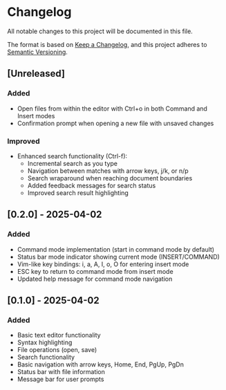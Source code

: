 # Changelog

All notable changes to this project will be documented in this file.

The format is based on [Keep a Changelog](https://keepachangelog.com/en/1.0.0/),
and this project adheres to [Semantic Versioning](https://semver.org/spec/v2.0.0.html).

## [Unreleased]

### Added
- Open files from within the editor with Ctrl+o in both Command and Insert modes
- Confirmation prompt when opening a new file with unsaved changes

### Improved
- Enhanced search functionality (Ctrl-f):
  - Incremental search as you type
  - Navigation between matches with arrow keys, j/k, or n/p
  - Search wraparound when reaching document boundaries
  - Added feedback messages for search status
  - Improved search result highlighting

## [0.2.0] - 2025-04-02

### Added
- Command mode implementation (start in command mode by default)
- Status bar mode indicator showing current mode (INSERT/COMMAND)
- Vim-like key bindings: i, a, A, I, o, O for entering insert mode
- ESC key to return to command mode from insert mode
- Updated help message for command mode navigation

## [0.1.0] - 2025-04-02

### Added
- Basic text editor functionality
- Syntax highlighting
- File operations (open, save)
- Search functionality
- Basic navigation with arrow keys, Home, End, PgUp, PgDn
- Status bar with file information
- Message bar for user prompts